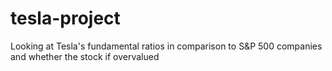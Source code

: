 # tesla-project
Looking at Tesla's fundamental ratios in comparison to S&amp;P 500 companies and whether the stock if overvalued
